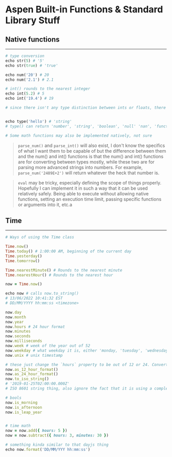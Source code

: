 # Aspen Built-in Functions & Standard Library Stuff

## Native functions
---
```rb
# type conversion
echo str(5) # '5'
echo str(true) # 'true'

echo num('20') # 20
echo num('2.1') # 2.1

# int() rounds to the nearest integer
echo int(5.2) # 5
echo int('19.4') # 19

# since there isn't any type distinction between ints or floats, there is no float() function


echo type('hello') # 'string'
# type() can return 'number', 'string', 'boolean', 'null' 'nan', 'function', 'list', 'table', 'class', or 'class instance'

# Some math functions may also be implemented natively, not sure
```

> `parse_num()` and `parse_int()` will also exist, I don't know the specifics of what I want them to be capable of but the difference between them and the num() and int() functions is that the num() and int() functions are for converting between types mostly, while these two are for parsing more advanced strings into numbers. For example, `parse_num('2489E+2')` will return whatever the heck that number is.

> `eval` may be tricky, especially defining the scope of things properly. Hopefully I can implement it in such a way that it can be used relatively safely. Being able to execute without allowing native functions, setting an execution time limit, passing specific functions or arguments into it, etc.a

## Time
---
```rb
# Ways of using the Time class

Time.now()
Time.today() # 1:00:00 AM, beginning of the current day
Time.yesterday()
Time.tomorrow()

Time.nearestMinute() # Rounds to the nearest minute
Time.nearestHour() # Rounds to the nearest hour

now = Time.now()

echo now # calls now.to_string()
# 13/06/2022 10:41:32 EST
# DD/MM/YYYY hh:mm:ss <timezone>

now.day
now.month
now.year
now.hours # 24 hour format
now.minutes
now.seconds
now.milliseconds
now.week # week of the year out of 52
now.weekday # what weekday it is, either 'monday, 'tuesday', 'wednesday', 'thursday', 'friday', 'saturday', or 'sunday'
now.unix # unix timestamp

# these just change the `hours` property to be out of 12 or 24. Converting back to 24 will internally use the `morning` or `afternoon` properties to figure things out.
now.as_12_hour_format()
now.as_24_hour_format()
now.to_iso_string()
# '2019-01-25T02:00:00.000Z'
# ISO 8601 string thing, also ignore the fact that it is using a completely different time, idk how to convert to ISO 8601

# bools
now.is_morning
now.is_afternoon
now.is_leap_year


# time math
now = now.add({ hours: 5 })
now = now.subtract({ hours: 3, minutes: 30 })

# something kinda similar to that dayjs thing
echo now.format('DD/MM/YYY hh:mm:ss')
```